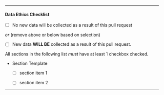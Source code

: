 ***


#### Data Ethics Checklist

- [ ] No new data will be collected as a result of this pull request

*or* (remove above or below based on selection)

- [ ] New data **WILL BE** collected as a result of this pull request.

All sections in the following list *must* have at least 1 checkbox checked.

- Section Template
  - [ ] section item 1
  - [ ] section item 2


***
